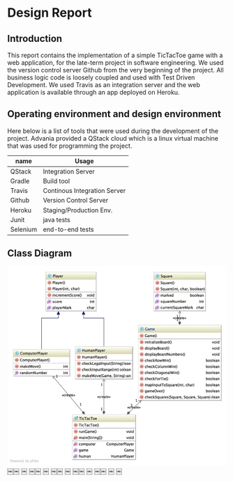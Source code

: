 # Design Report

## Introduction  
This report contains the implementation of a simple TicTacToe game with a web application, for the late-term project in software engineering. We used the version control server Github from the very beginning of the project. All  business logic code is loosely coupled and used with Test Driven Development. We used Travis as an integration server and the web application is available through an app deployed on Heroku. 

## Operating environment and design environment
Here below is a list of tools that were used during the development of the project. Advania provided a QStack cloud which is a linux virtual machine that was used for programming the project. 

|**name**|**Usage**|
|--------|---------|
|QStack  | Integration Server|
|Gradle | Build tool|
|Travis | Continous Integration Server|
|Github| Version Control Server|
|Heroku|Staging/Production Env.|
|Junit| java tests|
|Selenium|end-to-end tests|

## Class Diagram

![alt text](https://raw.githubusercontent.com/HUGB-Task/TicTacToe/Docs/docs/klasarit.jpg)
￼￼
￼
￼￼
￼
￼￼
￼
￼￼
￼
￼￼
￼
￼


